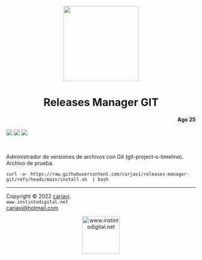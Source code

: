<p align="center"><img src="https://techstack-generator.vercel.app/github-icon.svg" width="200"   alt=" " /></p>
<h1 align="center"> Releases Manager GIT </h1> 
<h4 align="right">Ago 25</h4>

<p>
  <img src="https://img.shields.io/badge/OS-Linux%20GNU-yellowgreen">
  <img src="https://img.shields.io/badge/OS-Windows%2011-blue">
  <img src="https://img.shields.io/badge/Hardware-Raspberry%20ver%204-red">
</p>

<br>



Administrador de versiones de archivos con Git (git-project-s-timeline). Archivo de prueba.


```
curl -o- https://raw.githubusercontent.com/carjavi/releases-manager-git/refs/heads/main/install.sh  | bash

```




---
Copyright &copy; 2022 [carjavi](https://github.com/carjavi). <br>
```www.instintodigital.net``` <br>
carjavi@hotmail.com <br>
<p align="center">
    <a href="https://instintodigital.net/" target="_blank"><img src="./img/developer.png" height="100" alt="www.instintodigital.net"></a>
</p>


